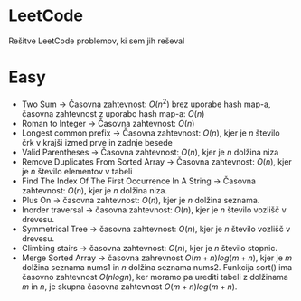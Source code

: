 # LeetCode
Rešitve LeetCode problemov, ki sem jih reševal

# Easy

- Two Sum -> Časovna zahtevnost: $O(n^2)$ brez uporabe hash map-a, časovna zahtevnost z uporabo hash map-a: $O(n)$
- Roman to Integer -> Časovna zahtevnost: $O(n)$ 
- Longest common prefix -> Časovna zahtevnost: $O(n)$, kjer je $n$ število črk v krajši izmed prve in zadnje besede
- Valid Parentheses -> Časovna zahtevnost: $O(n)$, kjer je $n$ dolžina niza
- Remove Duplicates From Sorted Array -> Časovna zahtevnost: $O(n)$, kjer je $n$ število elementov v tabeli
- Find The Index Of The First Occurrence In A String -> Časovna zahtevnost: $O(n)$, kjer je $n$ dolžina niza.
- Plus On -> časovna zahtevnost: $O(n)$, kjer je $n$ dolžina seznama. 
- Inorder traversal -> časovna zahtevnost: $O(n)$, kjer je $n$ število vozlišč v drevesu.
- Symmetrical Tree -> časovna zahtevnost: $O(n)$, kjer je $n$ število vozlišč v drevesu.
- Climbing stairs -> časovna zahtevnost: $O(n)$, kjer je $n$ število stopnic.
- Merge Sorted Array -> časovna zahrevnost $O(m + n)log(m + n)$, kjer je $m$ dolžina seznama nums1 in $n$ dolžina seznama nums2. Funkcija sort() ima časovno zahtevnost $O(nlogn)$, ker moramo pa urediti tabeli z dolžinama $m$ in $n$, je skupna časovna zahtevnost $O(m + n)log(m + n)$.

